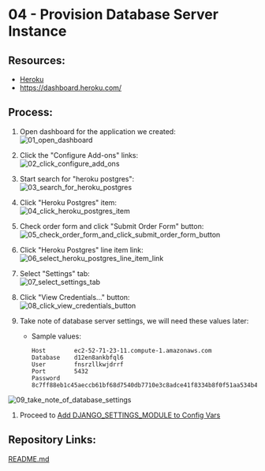 # 04 - Provision Database Server Instance

## Resources:
* [Heroku](https://www.heroku.com/)
* https://dashboard.heroku.com/

## Process:

1. Open dashboard for the application we created:  
![01_open_dashboard](https://user-images.githubusercontent.com/47562501/207199802-0da9bb83-1f5a-41cd-99c6-23e0d8bb664e.png)

1. Click the "Configure Add-ons" links:  
![02_click_configure_add_ons](https://user-images.githubusercontent.com/47562501/207199819-bea49fb1-f65d-4a43-b5b2-54dbb9c53f82.png)

1. Start search for "heroku postgres":  
![03_search_for_heroku_postgres](https://user-images.githubusercontent.com/47562501/174794371-33167ff3-4bf7-4e17-b551-857125a9f088.png)

1. Click "Heroku Postgres" item:  
![04_click_heroku_postgres_item](https://user-images.githubusercontent.com/47562501/174794404-cade8c58-62fe-408c-af7f-b9b90aa1f127.png)

1. Check order form and click "Submit Order Form" button:  
![05_check_order_form_and_click_submit_order_form_button](https://user-images.githubusercontent.com/47562501/174794435-75f3bddb-c4a0-431d-8398-bf77ee66db2a.png)

1. Click "Heroku Postgres" line item link:  
![06_select_heroku_postgres_line_item_link](https://user-images.githubusercontent.com/47562501/174794457-fff0a237-854c-401f-abca-7335f96385b8.png)

1. Select "Settings" tab:  
![07_select_settings_tab](https://user-images.githubusercontent.com/47562501/174794480-72e01b41-88b8-4e8d-90c3-394a73e9402b.png)

1. Click "View Credentials..." button:  
![08_click_view_credentials_button](https://user-images.githubusercontent.com/47562501/174794502-02ed043f-9281-4648-8d29-3a0977ff2494.png)

1. Take note of database server settings, we will need these values later:
    * Sample values:
        ```
        Host        ec2-52-71-23-11.compute-1.amazonaws.com
        Database    d12en8ankbfql6
        User        fnsrzllkwjdrrf
        Port        5432
        Password    8c7ff88eb1c45aeccb61bf68d7540db7710e3c8adce41f8334b8f0f51aa534b4
        ```  
![09_take_note_of_database_settings](https://user-images.githubusercontent.com/47562501/174794541-1e2ef6b2-f4c6-43db-8c4e-76dd7b3f6666.png)

1. Proceed to [Add DJANGO_SETTINGS_MODULE to Config Vars](05_add_django_settings_module_to_config_vars.md)


## Repository Links:
[README.md](../README.md)
